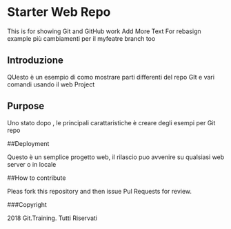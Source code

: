 # Starter Web Repo

This is for showing Git and GitHub work
Add More Text For rebasign example 
più cambiamenti per il myfeatre branch too 

## Introduzione

QUesto è un esempio di como mostrare parti differenti del repo GIt 
e vari comandi usando il web Project

## Purpose

Uno stato dopo , le principali carattaristiche 
è creare degli esempi per Git repo 

##Deployment

Questo è un semplice progetto web, il rilascio puo 
avvenire su qualsiasi web server o in locale 

##How to contribute

Pleas fork this repository and then issue Pul Requests for review.

###Copyright 

2018 Git.Training. Tutti Riservati 